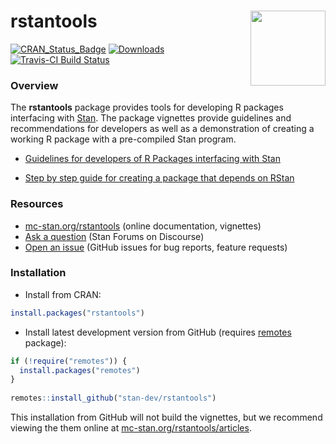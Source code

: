 # rstantools <img src="man/figures/stanlogo.png" align="right" width="120" />

<!-- badges: start -->
[![CRAN_Status_Badge](https://www.r-pkg.org/badges/version/rstantools?color=blue)](https://cran.r-project.org/package=rstantools)
[![Downloads](https://cranlogs.r-pkg.org/badges/rstantools?color=blue)](https://cran.rstudio.com/package=rstantools)
[![Travis-CI Build Status](https://travis-ci.org/stan-dev/rstantools.svg?branch=master)](https://travis-ci.org/stan-dev/rstantools)
<!-- badges: end -->

### Overview 

The __rstantools__ package provides tools for developing R packages interfacing
with [Stan](https://mc-stan.org/). The package vignettes provide guidelines and
recommendations for developers as well as a demonstration of creating a working
R package with a pre-compiled Stan program.
 
* [Guidelines for developers of R Packages interfacing with Stan](https://mc-stan.org/rstantools/articles/developer-guidelines.html)

* [Step by step guide for creating a package that depends on RStan](https://mc-stan.org/rstantools/articles/minimal-rstan-package.html)

### Resources

* [mc-stan.org/rstantools](https://mc-stan.org/rstantools) (online documentation, vignettes)
* [Ask a question](https://discourse.mc-stan.org) (Stan Forums on Discourse)
* [Open an issue](https://github.com/stan-dev/rstantools/issues) (GitHub issues for bug reports, feature requests)

### Installation


* Install from CRAN:

```r
install.packages("rstantools")
```

* Install latest development version from GitHub (requires [remotes](https://github.com/r-lib/remotes) package):

```r
if (!require("remotes")) {
  install.packages("remotes")
}
  
remotes::install_github("stan-dev/rstantools")
```

This installation from GitHub will not build the vignettes, but we recommend 
viewing the them online at [mc-stan.org/rstantools/articles](https://mc-stan.org/rstantools/articles/).
